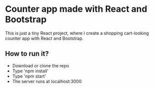 # Counter app made with React and Bootstrap

This is just a tiny React project, where I create a shopping cart-looking counter app with React and Bootstrap.

## How to run it?

- Download or clone the repo
- Type 'npm install'
- Type 'npm start'
- The server runs at localhost:3000
